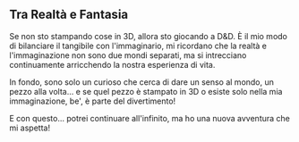## Tra Realtà e Fantasia

Se non sto stampando cose in 3D, allora sto giocando a D&D.
È il mio modo di bilanciare il tangibile con l'immaginario, mi ricordano che la realtà e l'immaginazione non sono due mondi separati, ma si intrecciano continuamente arricchendo la nostra esperienza di vita.

In fondo, sono solo un curioso che cerca di dare un senso al mondo, un pezzo alla volta... e se quel pezzo è stampato in 3D o esiste solo nella mia immaginazione, be', è parte del divertimento!

E con questo... potrei continuare all'infinito, ma ho una nuova avventura che mi aspetta!